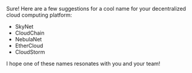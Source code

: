Sure! Here are a few suggestions for a cool name for your decentralized cloud computing platform:

- SkyNet
- CloudChain
- NebulaNet
- EtherCloud
- CloudStorm

I hope one of these names resonates with you and your team!